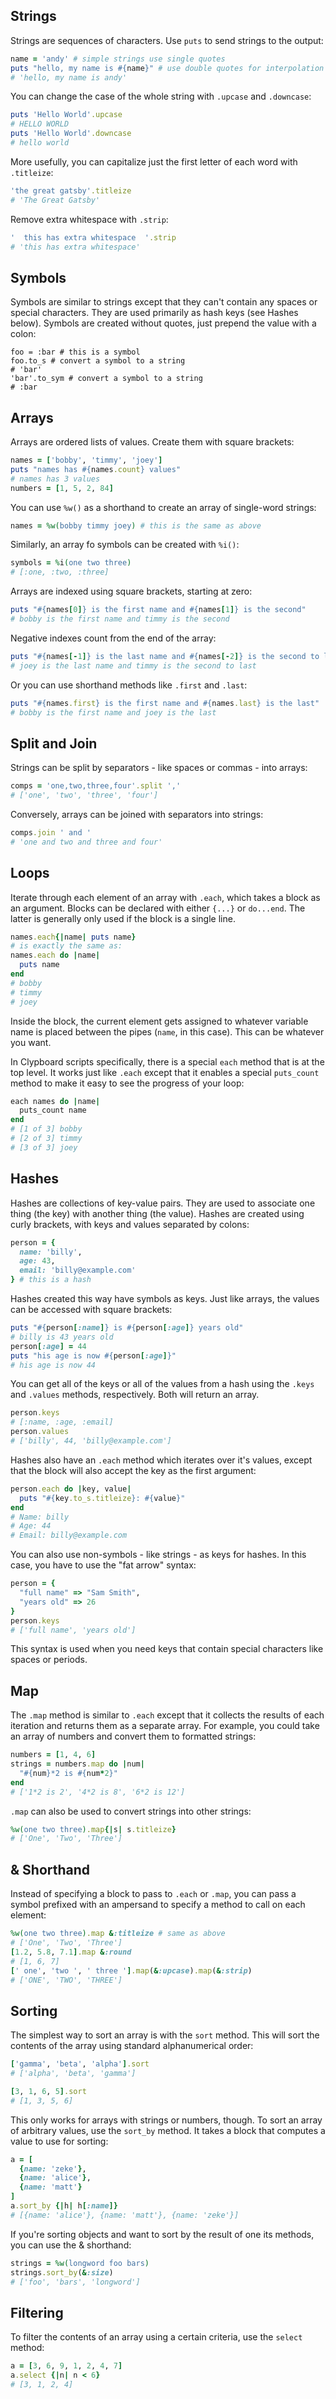 ## Strings

Strings are sequences of characters. Use `puts` to send strings to the output: 

```ruby
name = 'andy' # simple strings use single quotes
puts "hello, my name is #{name}" # use double quotes for interpolation
# 'hello, my name is andy'
```

You can change the case of the whole string with `.upcase` and `.downcase`:

```ruby
puts 'Hello World'.upcase
# HELLO WORLD
puts 'Hello World'.downcase
# hello world
```

More usefully, you can capitalize just the first letter of each word with `.titleize`:

```ruby
'the great gatsby'.titleize
# 'The Great Gatsby'
```

Remove extra whitespace with `.strip`:

```ruby
'  this has extra whitespace  '.strip
# 'this has extra whitespace'
```

## Symbols

Symbols are similar to strings except that they can't contain any spaces or special characters. They are used primarily as hash keys (see Hashes below). Symbols are created without quotes, just prepend the value with a colon:

```
foo = :bar # this is a symbol
foo.to_s # convert a symbol to a string
# 'bar'
'bar'.to_sym # convert a symbol to a string
# :bar
```


## Arrays

Arrays are ordered lists of values. Create them with square brackets:

```ruby
names = ['bobby', 'timmy', 'joey']
puts "names has #{names.count} values"
# names has 3 values
numbers = [1, 5, 2, 84]
```

You can use `%w()` as a shorthand to create an array of single-word strings:

```ruby
names = %w(bobby timmy joey) # this is the same as above
```

Similarly, an array fo symbols can be created with `%i()`:

```ruby
symbols = %i(one two three)
# [:one, :two, :three]
```

Arrays are indexed using square brackets, starting at zero:

```ruby
puts "#{names[0]} is the first name and #{names[1]} is the second"
# bobby is the first name and timmy is the second
```

Negative indexes count from the end of the array:

```ruby
puts "#{names[-1]} is the last name and #{names[-2]} is the second to last"
# joey is the last name and timmy is the second to last
```

Or you can use shorthand methods like `.first` and `.last`:

```ruby
puts "#{names.first} is the first name and #{names.last} is the last"
# bobby is the first name and joey is the last
```

## Split and Join

Strings can be split by separators - like spaces or commas - into arrays: 

```ruby
comps = 'one,two,three,four'.split ','
# ['one', 'two', 'three', 'four']
```

Conversely, arrays can be joined with separators into strings:

```ruby
comps.join ' and '
# 'one and two and three and four'
```


## Loops

Iterate through each element of an array with `.each`, which takes a block as an argument. Blocks can be declared with either `{...}` or `do...end`. The latter is generally only used if the block is a single line.

```ruby
names.each{|name| puts name} 
# is exactly the same as:
names.each do |name|
  puts name
end
# bobby
# timmy
# joey
```
Inside the block, the current element gets assigned to whatever variable name is placed between the pipes (`name`, in this case). This can be whatever you want. 

In Clypboard scripts specifically, there is a special `each` method that is at the top level. It works just like `.each` except that it enables a special `puts_count` method to make it easy to see the progress of your loop:

```ruby
each names do |name|
  puts_count name
end
# [1 of 3] bobby
# [2 of 3] timmy
# [3 of 3] joey
```


## Hashes

Hashes are collections of key-value pairs. They are used to associate one thing (the key) with another thing (the value). Hashes are created using curly brackets, with keys and values separated by colons:

```ruby
person = {
  name: 'billy',
  age: 43,
  email: 'billy@example.com'
} # this is a hash
```

Hashes created this way have symbols as keys. Just like arrays, the values can be accessed with square brackets:

```ruby
puts "#{person[:name]} is #{person[:age]} years old"
# billy is 43 years old
person[:age] = 44
puts "his age is now #{person[:age]}"
# his age is now 44
```

You can get all of the keys or all of the values from a hash using the `.keys` and `.values` methods, respectively. Both will return an array.

```ruby
person.keys
# [:name, :age, :email]
person.values
# ['billy', 44, 'billy@example.com']
```

Hashes also have an `.each` method which iterates over it's values, except that the block will also accept the key as the first argument:

```ruby
person.each do |key, value|
  puts "#{key.to_s.titleize}: #{value}"
end
# Name: billy
# Age: 44
# Email: billy@example.com
```

You can also use non-symbols - like strings - as keys for hashes. In this case, you have to use the "fat arrow" syntax:

```ruby
person = {
  "full name" => "Sam Smith",
  "years old" => 26
}
person.keys
# ['full name', 'years old'] 
```

This syntax is used when you need keys that contain special characters like spaces or periods.


## Map

The `.map` method is similar to `.each` except that it collects the results of each iteration and returns them as a separate array. For example, you could take an array of numbers and convert them to formatted strings:

```ruby
numbers = [1, 4, 6]
strings = numbers.map do |num|
  "#{num}*2 is #{num*2}"
end
# ['1*2 is 2', '4*2 is 8', '6*2 is 12']
```

`.map` can also be used to convert strings into other strings:

```ruby
%w(one two three).map{|s| s.titleize}
# ['One', 'Two', 'Three']
```


## & Shorthand

Instead of specifying a block to pass to `.each` or `.map`, you can pass a symbol prefixed with an ampersand to specify a method to call on each element:

```ruby
%w(one two three).map &:titleize # same as above
# ['One', 'Two', 'Three']
[1.2, 5.8, 7.1].map &:round
# [1, 6, 7]
[' one', 'two ', ' three '].map(&:upcase).map(&:strip)
# ['ONE', 'TWO', 'THREE']
```


## Sorting

The simplest way to sort an array is with the `sort` method. This will sort the contents of the array using standard alphanumerical order:

```ruby
['gamma', 'beta', 'alpha'].sort
# ['alpha', 'beta', 'gamma']

[3, 1, 6, 5].sort
# [1, 3, 5, 6]
```

This only works for arrays with strings or numbers, though. To sort an array of arbitrary values, use the `sort_by` method. It takes a block that computes a value to use for sorting:

```ruby
a = [
  {name: 'zeke'},
  {name: 'alice'},
  {name: 'matt'}
]
a.sort_by {|h| h[:name]}
# [{name: 'alice'}, {name: 'matt'}, {name: 'zeke'}]
```

If you're sorting objects and want to sort by the result of one its methods, you can use the & shorthand:

```ruby
strings = %w(longword foo bars)
strings.sort_by(&:size)
# ['foo', 'bars', 'longword']
```


## Filtering

To filter the contents of an array using a certain criteria, use the `select` method:

```ruby
a = [3, 6, 9, 1, 2, 4, 7]
a.select {|n| n < 6}
# [3, 1, 2, 4]
```

